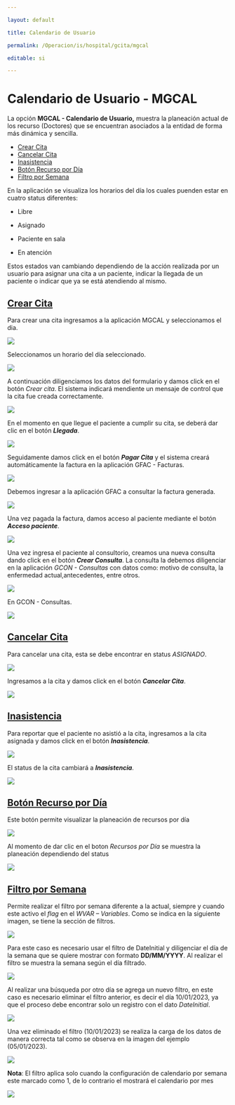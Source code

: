 ```yaml
---

layout: default

title: Calendario de Usuario

permalink: /Operacion/is/hospital/gcita/mgcal

editable: si

---
```




# Calendario de Usuario - MGCAL



La opción **MGCAL - Calendario de Usuario,**
muestra la planeación actual de los recurso
(Doctores) que se encuentran asociados a la
entidad de forma más dinámica y sencilla.  

* [Crear Cita](http://docs.oasiscom.com/Operacion/is/hospital/gcita/mgcal#Crear-Cita)
* [Cancelar Cita](http://docs.oasiscom.com/Operacion/is/hospital/gcita/mgcal#Cancelar-Cita)
* [Inasistencia](http://docs.oasiscom.com/Operacion/is/hospital/gcita/mgcal#Inasistencia)
* [Botón Recurso por Día](http://docs.oasiscom.com/Operacion/is/hospital/gcita/mgcal#Botón-Recurso-por-Día)
* [Filtro por Semana](http://docs.oasiscom.com/Operacion/is/hospital/gcita/mgcal#Filtro-por-Semana) 



En la aplicación se visualiza los horarios del día los cuales puenden estar en cuatro status diferentes:  


* Libre  

* Asignado  

* Paciente en sala  

* En atención  


Estos estados van cambiando dependiendo de la acción realizada por un usuario para asignar una cita a un paciente, indicar la llegada de un paciente o indicar que ya se está atendiendo al mismo.  

## [Crear Cita](http://docs.oasiscom.com/Operacion/is/hospital/gcita/mgcal#Crear-Cita)

Para crear una cita ingresamos a la aplicación MGCAL y seleccionamos el dia.  

![](mgcal1.png)



Seleccionamos un horario del día seleccionado.  



![](mgcal2.png)



A continuación diligenciamos los datos del formulario y damos click en el botón _Crear cita_. El sistema indicará mendiente un mensaje de control que la cita fue creada correctamente.  



![](mgcal3.png)



En el momento en que llegue el paciente a cumplir su cita, se deberá dar clic en el botón **_Llegada_**.  



![](mgcal4.png)



Seguidamente damos click en el botón **_Pagar Cita_** y el sistema creará automáticamente la factura en la aplicación GFAC - Facturas.  



![](mgcal5.png)



Debemos ingresar a la aplicación GFAC a consultar la factura generada.  



![](mgcal6.png)



Una vez pagada la factura, damos acceso al paciente mediante el botón **_Acceso paciente_**.  



![](mgcal7.png)



Una vez ingresa el paciente al consultorio, creamos una nueva consulta dando click en el botón **_Crear Consulta_**. La consulta la debemos diligenciar en la aplicación _GCON - Consultas_ con datos como: motivo de consulta, la enfermedad actual,antecedentes, entre otros.  



![](mgcal8.png)



En GCON - Consultas.  



![](mgcal9.png)



## [Cancelar Cita](http://docs.oasiscom.com/Operacion/is/hospital/gcita/mgcal#Cancelar-Cita)



Para cancelar una cita, esta se debe encontrar en status _ASIGNADO_.  



![](mgcal10.png)



Ingresamos a la cita y damos click en el botón **_Cancelar Cita_**.  



![](mgcal11.png)



## [Inasistencia](http://docs.oasiscom.com/Operacion/is/hospital/gcita/mgcal#Inasistencia) 


Para reportar que el paciente no asistió a la cita, ingresamos a la cita asignada y damos click en el botón **_Inasistencia_**.  



![](mgcal12.png)



El status de la cita cambiará a **_Inasistencia_**.  



![](mgcal13.png)

## [Botón Recurso por Día](http://docs.oasiscom.com/Operacion/is/hospital/gcita/mgcal#Botón-Recurso-por-Día) 


Este botón permite visualizar la planeación de recursos por día

![](mgcal15.png)

Al momento de dar clic en el boton *Recursos por Día* se muestra la planeación dependiendo del status

![](mgcal14.png)

## [Filtro por Semana](http://docs.oasiscom.com/Operacion/is/hospital/gcita/mgcal#Filtro-por-Semana) 

Permite realizar el filtro por semana diferente a
la actual, siempre y cuando este activo el *flag*
en el *WVAR – Variables*. Como se indica en la
siguiente imagen, se tiene la sección de filtros.

![](mgcal16.png)

Para este caso es necesario usar el filtro de
DateInitial y diligenciar el día de la semana que
se quiere mostrar con formato **DD/MM/YYYY**. Al
realizar el filtro se muestra la semana según el
día filtrado.

![](mgcal17.png)

Al realizar una búsqueda por otro día se agrega
un nuevo filtro, en este caso es necesario
eliminar el filtro anterior, es decir el día 
10/01/2023, ya que el proceso debe encontrar solo 
un registro con el dato *DateInitial*.

![](mgcal18.png)

Una vez eliminado el filtro (10/01/2023) se
realiza la carga de los datos de manera correcta 
tal como se observa en la imagen del ejemplo (05/01/2023).

![](mgcal19.png)

**Nota**: El filtro aplica solo cuando la configuración de calendario por semana este marcado como 1, de lo contrario el mostrará el calendario por mes

![](mgcal20.png)